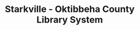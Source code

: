 ---
layout: repo
title: "Starkville - Oktibbeha County Library System"
id: 23706
permalink: repos/23706/
---